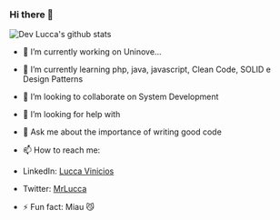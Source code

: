 ### Hi there 👋
![ Dev Lucca's github stats](https://github-readme-stats.vercel.app/api?username=mrlucca&show_icons=true&theme=radical)


- 🔭 I’m currently working on Uninove...
- 🌱 I’m currently learning php, java, javascript, Clean Code, SOLID e Design Patterns
- 👯 I’m looking to collaborate on System Development
- 🤔 I’m looking for help with 
- 💬 Ask me about the importance of writing good code 
- 📫 How to reach me: 
- LinkedIn: <a href = "https://www.linkedin.com/in/lucca-vinicios-7884291b3/">Lucca Vinicios</a>
- Twitter: <a href = "https://twitter.com/MrFate42?s=08">MrLucca</a>

- ⚡ Fun fact: Miau 😼

